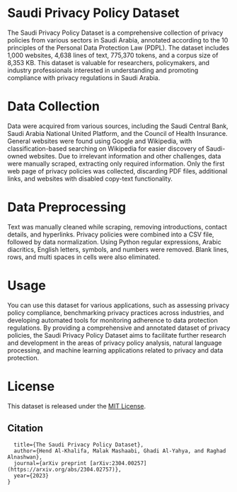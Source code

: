 # Saudi Privacy Policy Dataset
The Saudi Privacy Policy Dataset is a comprehensive collection of privacy policies from various sectors in Saudi Arabia, annotated according to the 10 principles of the Personal Data Protection Law (PDPL). The dataset includes 1,000 websites, 4,638 lines of text, 775,370 tokens, and a corpus size of 8,353 KB. This dataset is valuable for researchers, policymakers, and industry professionals interested in understanding and promoting compliance with privacy regulations in Saudi Arabia.
# Data Collection
Data were acquired from various sources, including the Saudi Central Bank, Saudi Arabia National United Platform, and the Council of Health Insurance. General websites were found using Google and Wikipedia, with classification-based searching on Wikipedia for easier discovery of Saudi-owned websites. Due to irrelevant information and other challenges, data were manually scraped, extracting only required information. Only the first web page of privacy policies was collected, discarding PDF files, additional links, and websites with disabled copy-text functionality.
# Data Preprocessing
Text was manually cleaned while scraping, removing introductions, contact details, and hyperlinks. Privacy policies were combined into a CSV file, followed by data normalization. Using Python regular expressions, Arabic diacritics, English letters, symbols, and numbers were removed. Blank lines, rows, and multi spaces in cells were also eliminated.
# Usage
You can use this dataset for various applications, such as assessing privacy policy compliance, benchmarking privacy practices across industries, and developing automated tools for monitoring adherence to data protection regulations. By providing a comprehensive and annotated dataset of privacy policies, the Saudi Privacy Policy Dataset aims to facilitate further research and development in the areas of privacy policy analysis, natural language processing, and machine learning applications related to privacy and data protection.
# License
This dataset is released under the [MIT License](https://opensource.org/license/mit/).
## Citation
``` @article{Al-Khalifa2023,
  title={The Saudi Privacy Policy Dataset},
  author={Hend Al-Khalifa, Malak Mashaabi, Ghadi Al-Yahya, and Raghad Alnashwan},
  journal={arXiv preprint [arXiv:2304.00257](https://arxiv.org/abs/2304.02757)},
  year={2023}
}
```
